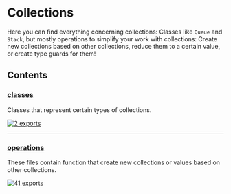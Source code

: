 # Collections

<!-- SUMMARY:START -->

Here you can find everything concerning collections:
Classes like `Queue` and `Stack`, but mostly operations to simplify your work with collections:
Create new collections based on other collections, reduce them to a certain value, or create type guards for them!

<!-- SUMMARY:END -->

## Contents

<!-- TOC:START -->

### [classes](https://github.com/JanMalch/ts-experiments/tree/master/src/collections/classes/)

Classes that represent certain types of collections.

[![2 exports](https://img.shields.io/badge/exports-2-blue)](https://github.com/JanMalch/ts-experiments/tree/master/src/collections/classes/)

---

### [operations](https://github.com/JanMalch/ts-experiments/tree/master/src/collections/operations/)

These files contain function that create new collections or values based on other collections.

[![41 exports](https://img.shields.io/badge/exports-41-blue)](https://github.com/JanMalch/ts-experiments/tree/master/src/collections/operations/)

<!-- TOC:END -->
